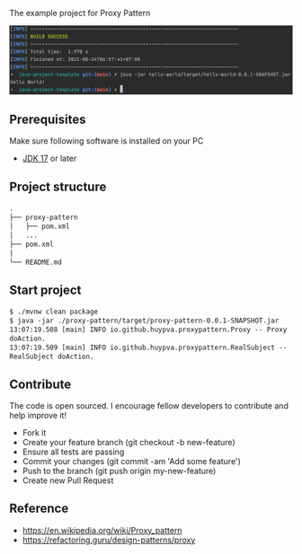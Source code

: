The example project for Proxy Pattern

<div align="center">
    <img src="./assets/images/hello_world.png"/>
</div>

## Prerequisites
Make sure following software is installed on your PC
- [JDK 17](https://www.oracle.com/java/technologies/downloads/#java17) or later

## Project structure
```
.
├── proxy-pattern
│   ├── pom.xml
│   ...
├── pom.xml
|
└── README.md
```

## Start project

```shell
$ ./mvnw clean package
$ java -jar ./proxy-pattern/target/proxy-pattern-0.0.1-SNAPSHOT.jar
13:07:19.508 [main] INFO io.github.huypva.proxypattern.Proxy -- Proxy doAction.
13:07:19.509 [main] INFO io.github.huypva.proxypattern.RealSubject -- RealSubject doAction.
```

## Contribute
The code is open sourced. I encourage fellow developers to contribute and help improve it!

- Fork it
- Create your feature branch (git checkout -b new-feature)
- Ensure all tests are passing
- Commit your changes (git commit -am 'Add some feature')
- Push to the branch (git push origin my-new-feature)
- Create new Pull Request

## Reference
- https://en.wikipedia.org/wiki/Proxy_pattern
- https://refactoring.guru/design-patterns/proxy